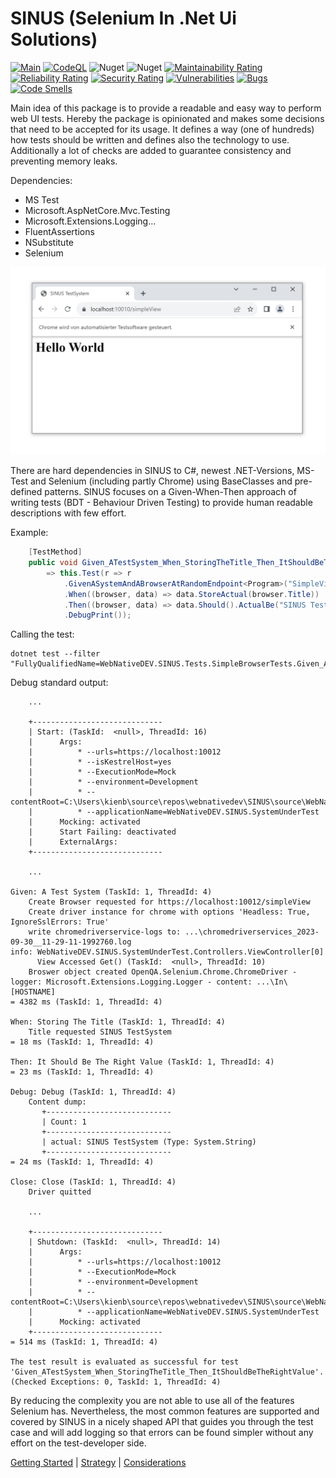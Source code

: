 # SINUS (Selenium In .Net Ui Solutions)

[![Main](https://github.com/webnativedev/SINUS/actions/workflows/dotnet_main.yml/badge.svg)](https://github.com/webnativedev/SINUS/actions/workflows/dotnet_main.yml) [![CodeQL](https://github.com/webnativedev/SINUS/actions/workflows/codeql.yml/badge.svg)](https://github.com/webnativedev/SINUS/actions/workflows/codeql.yml) ![Nuget](https://img.shields.io/nuget/v/WebNativeDEV.SINUS.Core) ![Nuget](https://img.shields.io/nuget/dt/WebNativeDEV.SINUS.Core?logo=nuget) [![Maintainability Rating](https://sonarcloud.io/api/project_badges/measure?project=webnativedev_SINUS&metric=sqale_rating)](https://sonarcloud.io/summary/new_code?id=webnativedev_SINUS) [![Reliability Rating](https://sonarcloud.io/api/project_badges/measure?project=webnativedev_SINUS&metric=reliability_rating)](https://sonarcloud.io/summary/new_code?id=webnativedev_SINUS) [![Security Rating](https://sonarcloud.io/api/project_badges/measure?project=webnativedev_SINUS&metric=security_rating)](https://sonarcloud.io/summary/new_code?id=webnativedev_SINUS) [![Vulnerabilities](https://sonarcloud.io/api/project_badges/measure?project=webnativedev_SINUS&metric=vulnerabilities)](https://sonarcloud.io/summary/new_code?id=webnativedev_SINUS) [![Bugs](https://sonarcloud.io/api/project_badges/measure?project=webnativedev_SINUS&metric=bugs)](https://sonarcloud.io/summary/new_code?id=webnativedev_SINUS) [![Code Smells](https://sonarcloud.io/api/project_badges/measure?project=webnativedev_SINUS&metric=code_smells)](https://sonarcloud.io/summary/new_code?id=webnativedev_SINUS)

Main idea of this package is to provide a readable and easy way to perform web UI tests.
Hereby the package is opinionated and makes some decisions that need to be accepted for its usage.
It defines a way (one of hundreds) how tests should be written and defines also the technology to use.
Additionally a lot of checks are added to guarantee consistency and preventing memory leaks.

Dependencies:

* MS Test
* Microsoft.AspNetCore.Mvc.Testing
* Microsoft.Extensions.Logging...
* FluentAssertions
* NSubstitute
* Selenium

![Example Screenshot](./docs/sinus-screenshot.png "Example Screenshot")

There are hard dependencies in SINUS to C#, newest .NET-Versions, MS-Test and Selenium (including partly Chrome) using BaseClasses and pre-defined patterns.
SINUS focuses on a Given-When-Then approach of writing tests (BDT - Behaviour Driven Testing) to provide human readable descriptions with few effort.

Example:

```csharp
    [TestMethod]
    public void Given_ATestSystem_When_StoringTheTitle_Then_ItShouldBeTheRightValue()
        => this.Test(r => r
            .GivenASystemAndABrowserAtRandomEndpoint<Program>("SimpleView", "/simpleView")
            .When((browser, data) => data.StoreActual(browser.Title))
            .Then((browser, data) => data.Should().ActualBe("SINUS TestSystem"))
            .DebugPrint());
```

Calling the test:

```batch
dotnet test --filter "FullyQualifiedName=WebNativeDEV.SINUS.Tests.SimpleBrowserTests.Given_ATestSystem_When_StoringTheTitle_Then_ItShouldBeTheRightValue"
```

Debug standard output:

```text
    ...

    +-----------------------------
    | Start: (TaskId:  <null>, ThreadId: 16)
    |      Args: 
    |          * --urls=https://localhost:10012
    |          * --isKestrelHost=yes
    |          * --ExecutionMode=Mock
    |          * --environment=Development
    |          * --contentRoot=C:\Users\kienb\source\repos\webnativedev\SINUS\source\WebNativeDEV.SINUS.SystemUnderTest
    |          * --applicationName=WebNativeDEV.SINUS.SystemUnderTest
    |      Mocking: activated
    |      Start Failing: deactivated
    |      ExternalArgs: 
    +-----------------------------

    ...

Given: A Test System (TaskId: 1, ThreadId: 4)
    Create Browser requested for https://localhost:10012/simpleView
    Create driver instance for chrome with options 'Headless: True, IgnoreSslErrors: True'
    write chromedriverservice-logs to: ...\chromedriverservices_2023-09-30__11-29-11-1992760.log
info: WebNativeDEV.SINUS.SystemUnderTest.Controllers.ViewController[0]
      View Accessed Get() (TaskId:  <null>, ThreadId: 10)
    Broswer object created OpenQA.Selenium.Chrome.ChromeDriver - logger: Microsoft.Extensions.Logging.Logger - content: ...\In\[HOSTNAME]
= 4382 ms (TaskId: 1, ThreadId: 4)

When: Storing The Title (TaskId: 1, ThreadId: 4)
    Title requested SINUS TestSystem
= 18 ms (TaskId: 1, ThreadId: 4)

Then: It Should Be The Right Value (TaskId: 1, ThreadId: 4)
= 23 ms (TaskId: 1, ThreadId: 4)

Debug: Debug (TaskId: 1, ThreadId: 4)
    Content dump:
       +----------------------------
       | Count: 1
       +----------------------------
       | actual: SINUS TestSystem (Type: System.String)
       +----------------------------
= 24 ms (TaskId: 1, ThreadId: 4)

Close: Close (TaskId: 1, ThreadId: 4)
    Driver quitted
    
    ...
    
    +-----------------------------
    | Shutdown: (TaskId:  <null>, ThreadId: 14)
    |      Args: 
    |          * --urls=https://localhost:10012
    |          * --ExecutionMode=Mock
    |          * --environment=Development
    |          * --contentRoot=C:\Users\kienb\source\repos\webnativedev\SINUS\source\WebNativeDEV.SINUS.SystemUnderTest
    |          * --applicationName=WebNativeDEV.SINUS.SystemUnderTest
    |      Mocking: activated
    +-----------------------------
= 514 ms (TaskId: 1, ThreadId: 4)

The test result is evaluated as successful for test 'Given_ATestSystem_When_StoringTheTitle_Then_ItShouldBeTheRightValue'. (Checked Exceptions: 0, TaskId: 1, ThreadId: 4)
```

By reducing the complexity you are not able to use all of the features Selenium has.
Nevertheless, the most common features are supported and covered by SINUS in a nicely shaped API that guides you through the test case and will add logging so that errors can be found simpler without any effort on the test-developer side.

[Getting Started](./docs/GettingStarted.md) | [Strategy](./docs/TestStrategy.md) | [Considerations](./docs/Considerations.md)
